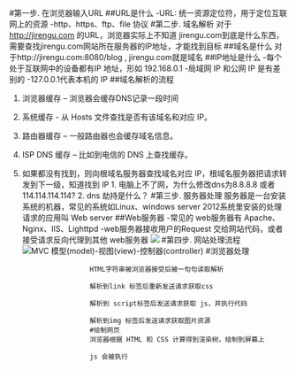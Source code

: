 #第一步. 在浏览器输入URL
##URL是什么
-URL: 统一资源定位符，用于定位互联网上的资源
-http、https、ftp、file 协议
#第二步. 域名解析
对于 http://jirengu.com 的URL，浏览器实际上不知道 jirengu.com到底是什么东西，需要查找jirengu.com网站所在服务器的IP地址，才能找到目标
##域名是什么
对于http://jirengu.com:8080/blog , jirengu.com就是域名
##IP地址是什么
-每个处于互联网中的设备都有IP 地址，形如 192.168.0.1
-局域网 IP 和公网 IP 是有差别的
-127.0.0.1代表本机的 IP
##域名解析的流程
1. 浏览器缓存 – 浏览器会缓存DNS记录一段时间
2. 系统缓存 - 从 Hosts 文件查找是否有该域名和对应 IP。
3. 路由器缓存 – 一般路由器也会缓存域名信息。
4. ISP DNS 缓存 – 比如到电信的 DNS 上查找缓存。
5. 如果都没有找到，则向根域名服务器查找域名对应 IP，根域名服务器把请求转发到下一级，知道找到 IP
                        1. 电脑上不了网，为什么修改dns为8.8.8.8 或者114.114.114.114?
			                        2. dns 劫持是什么？
						#第三步. 服务器处理
						服务器是一台安装系统的机器，常见的系统如Linux、windows server 2012系统里安装的处理请求的应用叫 Web server
						##Web服务器
						-常见的 web服务器有 Apache、Nginx、IIS、Lighttpd
						-web服务器接收用户的Request 交给网站代码，或者接受请求反向代理到其他 web服务器
						![](http://upload-images.jianshu.io/upload_images/4988561-56632543028fa2ef.png?imageMogr2/auto-orient/strip%7CimageView2/2/w/1240)
						#第四步. 网站处理流程
						![MVC 模型(model)-视图(view)-控制器(controller)](http://upload-images.jianshu.io/upload_images/4988561-cffd29fccf6ba074.png?imageMogr2/auto-orient/strip%7CimageView2/2/w/1240)
						#浏览器处理

						HTML字符串被浏览器接受后被一句句读取解析

						解析到link 标签后重新发送请求获取css

						解析到 script标签后发送请求获取 js，并执行代码

						解析到img 标签后发送请求获取图片资源
						#绘制网页
						浏览器根据 HTML 和 CSS 计算得到渲染树，绘制到屏幕上

						js 会被执行
